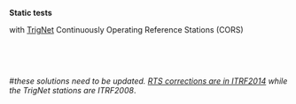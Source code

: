 **Static tests**

with [TrigNet](http://trignet.co.za/) Continuously Operating Reference Stations (CORS)

&nbsp;

&nbsp;

#*these solutions need to be updated. [RTS corrections are in ITRF2014](https://igs.org/rts/products/) while the TrigNet stations are ITRF2008*. 
